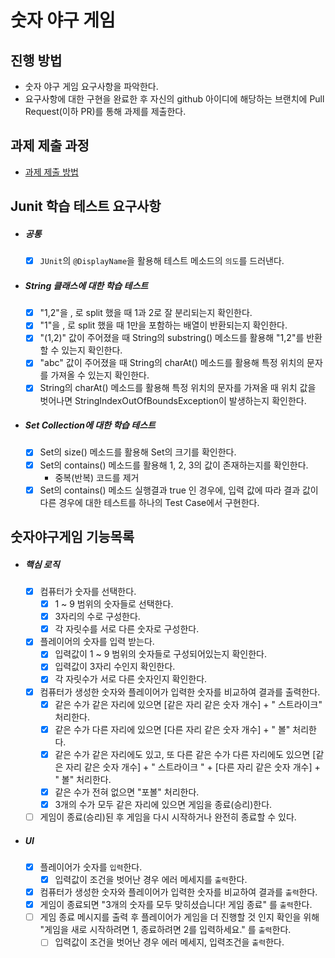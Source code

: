 # 숫자 야구 게임
## 진행 방법
* 숫자 야구 게임 요구사항을 파악한다.
* 요구사항에 대한 구현을 완료한 후 자신의 github 아이디에 해당하는 브랜치에 Pull Request(이하 PR)를 통해 과제를 제출한다.

## 과제 제출 과정
* [과제 제출 방법](https://github.com/next-step/nextstep-docs/tree/master/precourse)

## Junit 학습 테스트 요구사항
- ##### 공통
    - [x] `JUnit`의 `@DisplayName`을 활용해 테스트 메소드의 `의도`를 드러낸다.
- ##### String 클래스에 대한 학습 테스트
    - [x] "1,2"을 , 로 split 했을 때 1과 2로 잘 분리되는지 확인한다.
    - [x] "1"을 , 로 split 했을 때 1만을 포함하는 배열이 반환되는지 확인한다.
    - [x] "(1,2)" 값이 주어졌을 때 String의 substring() 메소드를 활용해 "1,2"를 반환할 수 있는지 확인한다.
    - [x] "abc" 값이 주어졌을 때 String의 charAt() 메소드를 활용해 특정 위치의 문자를 가져올 수 있는지 확인한다.
    - [x] String의 charAt() 메소드를 활용해 특정 위치의 문자를 가져올 때 위치 값을 벗어나면
          StringIndexOutOfBoundsException이 발생하는지 확인한다.
- ##### Set Collection에 대한 학습 테스트
    - [x] Set의 size() 메소드를 활용해 Set의 크기를 확인한다.
    - [x] Set의 contains() 메소드를 활용해 1, 2, 3의 값이 존재하는지를 확인한다.
        - 중복(반복) 코드를 제거
    - [x] Set의 contains() 메소드 실행결과 true 인 경우에, 입력 값에 따라 결과 값이 다른 경우에 대한 테스트를 하나의 Test Case에서 구현한다.
    
## 숫자야구게임 기능목록
- ##### 핵심 로직
    - [X] 컴퓨터가 숫자를 선택한다.
        - [X] 1 ~ 9 범위의 숫자들로 선택한다.
        - [X] 3자리의 수로 구성한다.
        - [X] 각 자릿수를 서로 다른 숫자로 구성한다.
    - [x] 플레이어의 숫자를 입력 받는다.
        - [X] 입력값이 1 ~ 9 범위의 숫자들로 구성되어있는지 확인한다.
        - [x] 입력값이 3자리 수인지 확인한다.
        - [x] 각 자릿수가 서로 다른 숫자인지 확인한다.
    - [x] 컴퓨터가 생성한 숫자와 플레이어가 입력한 숫자를 비교하여 결과를 출력한다.
        - [x] 같은 수가 같은 자리에 있으면 [같은 자리 같은 숫자 개수] + " 스트라이크" 처리한다.
        - [x] 같은 수가 다른 자리에 있으면 [다른 자리 같은 숫자 개수] + " 볼" 처리한다.
        - [x] 같은 수가 같은 자리에도 있고, 또 다른 같은 수가 다른 자리에도 있으면 [같은 자리 같은 숫자 개수] + " 스트라이크 " + [다른 자리 같은 숫자 개수] + " 볼" 처리한다.
        - [x] 같은 수가 전혀 없으면 "포볼" 처리한다.
        - [x] 3개의 수가 모두 같은 자리에 있으면 게임을 종료(승리)한다.
    - [ ] 게임이 종료(승리)된 후 게임을 다시 시작하거나 완전히 종료할 수 있다.
- ##### UI
    - [x] 플레이어가 숫자를 `입력`한다.
        - [x] 입력값이 조건을 벗어난 경우 에러 메세지를 `출력`한다.
    - [x] 컴퓨터가 생성한 숫자와 플레이어가 입력한 숫자를 비교하여 결과를 `출력`한다.
    - [x] 게임이 종료되면 "3개의 숫자를 모두 맞히셨습니다! 게임 종료" 를 `출력`한다.
    - [ ] 게임 종료 메시지를 출력 후 플레이어가 게임을 더 진행할 것 인지 확인을 위해 "게임을 새로 시작하려면 1, 종료하려면 2를 입력하세요." 를 `출력`한다.
        - [ ] 입력값이 조건을 벗어난 경우 에러 메세지, 입력조건을 `출력`한다.
